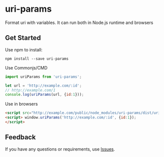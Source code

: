 # uri-params

Format uri with variables. It can run both in Node.js runtime and browsers

## Get Started

Use npm to install:
```
npm install --save uri-params
```


Use Commonjs/CMD
```javascript
import uriParams from 'uri-params';

let url = 'http://example.com/:id';
// http://example.com/1
console.log(uriParams(url, {id:1}));
```

Use in browsers
```html
<script src="http://example.com/public/node_modules/uri-params/dist/uri-params.js"></script>
<script> window.uriParams('http://example.com/:id', {id:1});
</script>
```

## Feedback  
If you have any questions or requirements, use [Issues](https://github.com/yedaodao/uri-params).



